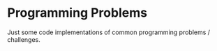 # Programming Problems

Just some code implementations of common programming problems / challenges.
